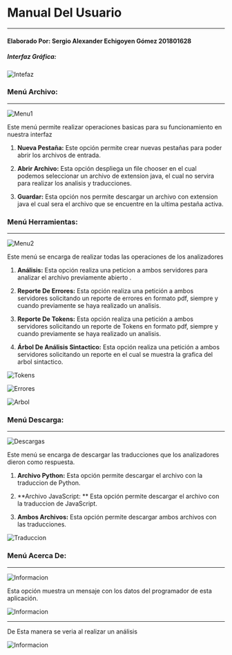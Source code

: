 # **Manual Del Usuario**

------------


#### **Elaborado Por: Sergio Alexander Echigoyen Gómez 201801628**

##### Interfaz Gráfica:

![Intefaz](Imagenes/9.PNG)

### Menú Archivo:


------------


![Menu1](Imagenes/10.PNG)

Este menú permite realizar operaciones basicas para su funcionamiento en nuestra interfaz

1. **Nueva Pestaña:** Este opción permite crear nuevas pestañas para poder abrir los archivos de entrada.

1. **Abrir Archivo:** Esta opción despliega un file chooser en el cual podemos seleccionar un archivo de extension java, el cual no servira para realizar los analisis y traducciones.

1. **Guardar:** Esta opción nos permite descargar un archivo con extension java el cual sera el archivo que se encuentre en la ultima pestaña activa.


### Menú Herramientas:

------------



![Menu2](Imagenes/11.PNG)

Este menú se encarga de realizar todas las operaciones de los analizadores

1. **Análisis:** Esta opción realiza una peticion a ambos servidores para analizar el archivo previamente abierto .

1. **Reporte De Errores:** Esta opción realiza una petición a ambos servidores solicitando un reporte de errores en formato pdf, siempre y cuando previamente se haya realizado un analisis.

1. **Reporte De Tokens:** Esta opción realiza una petición a ambos servidores solicitando un reporte de Tokens en formato pdf, siempre y cuando previamente se haya realizado un analisis.

1. **Árbol De Análisis Sintactico:** Esta opción realiza una petición a ambos servidores solicitando un reporte en el cual se muestra la grafica del arbol sintactico.

![Tokens](Imagenes/12.PNG)

![Errores](Imagenes/13.PNG)

![Arbol](Imagenes/14.PNG)

### Menú Descarga:


------------



![Descargas](Imagenes/15.PNG)

Este menú se encarga de descargar las traducciones que los analizadores dieron como respuesta.

1. **Archivo Python:** Esta opción permite descargar el archivo con la traduccion de Python.

1. **Archivo JavaScript: ** Esta opción permite descargar el archivo con la traduccion de JavaScript.

1. **Ambos Archivos:** Esta opción permite descargar ambos archivos con las traducciones.

![Traduccion](Imagenes/16.PNG)

### Menú Acerca De:


------------



![Informacion](Imagenes/17.PNG)

Esta opción muestra un mensaje con los datos del programador de esta aplicación.

![Informacion](Imagenes/18.PNG)


------------



De Esta manera se veria al realizar un análisis

![Informacion](Imagenes/19.PNG)
